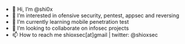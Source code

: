 - 👋 Hi, I’m @shi0x
- 👀 I’m interested in ofensive security, pentest, appsec and reversing
- 🌱 I’m currently learning mobile penetration test 
- 💞️ I’m looking to collaborate on infosec projects 
- 📫 How to reach me shioxsec[at]gmail | twitter: @shioxsec

